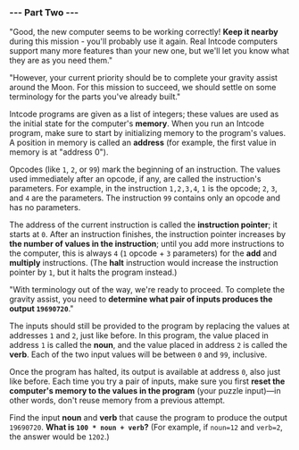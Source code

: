 ### --- Part Two ---

"Good, the new computer seems to be working correctly! **Keep it nearby**
during this mission - you'll probably use it again. Real Intcode computers
support many more features than your new one, but we'll let you know what
they are as you need them."

"However, your current priority should be to complete your gravity assist
around the Moon. For this mission to succeed, we should settle on some
terminology for the parts you've already built."

Intcode programs are given as a list of integers; these values are used as
the initial state for the computer's **memory**. When you run an Intcode
program, make sure to start by initializing memory to the program's values.
A position in memory is called an **address** (for example, the first value in
memory is at "address 0").

Opcodes (like `1`, `2`, or `99`) mark the beginning of an instruction. The values
used immediately after an opcode, if any, are called the instruction's
parameters. For example, in the instruction `1,2,3,4`, `1` is the opcode; `2`, `3`,
and `4` are the parameters. The instruction `99` contains only an opcode and
has no parameters.

The address of the current instruction is called the **instruction pointer**;
it starts at `0`. After an instruction finishes, the instruction pointer
increases by **the number of values in the instruction**; until you add more
instructions to the computer, this is always `4` (`1` opcode + `3` parameters)
for the **add** and **multiply** instructions. (The **halt** instruction would increase
the instruction pointer by `1`, but it halts the program instead.)

"With terminology out of the way, we're ready to proceed. To complete the
gravity assist, you need to **determine what pair of inputs produces the
output `19690720`**."

The inputs should still be provided to the program by replacing the values
at addresses `1` and `2`, just like before. In this program, the value placed
in address `1` is called the **noun**, and the value placed in address `2` is
called the **verb**. Each of the two input values will be between `0` and `99`,
inclusive.

Once the program has halted, its output is available at address `0`, also
just like before. Each time you try a pair of inputs, make sure you first
**reset the computer's memory to the values in the program** (your puzzle
input)—in other words, don't reuse memory from a previous attempt.

Find the input **noun** and **verb** that cause the program to produce the output
`19690720`. **What is `100 * noun + verb`?** (For example, if `noun=12` and `verb=2`,
the answer would be `1202`.)
